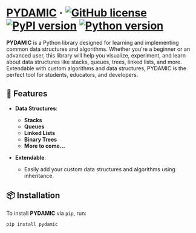 # [PYDAMIC](https://github.com/urya500/pydamic) &middot; [![GitHub license](https://img.shields.io/badge/license-MIT-blue.svg)](https://github.com/urya500/pydamic/blob/main/LICENSE) [![PyPI version](https://img.shields.io/pypi/v/pydamic.svg)](https://pypi.org/project/pydamic/) [![Python version](https://img.shields.io/badge/python-3.7%2B-blue.svg)](https://www.python.org/downloads/) 

**PYDAMIC** is a Python library designed for learning and implementing common data structures and algorithms. Whether you're a beginner or an advanced user, this library will help you visualize, experiment, and learn about data structures like stacks, queues, trees, linked lists, and more. Extendable with custom algorithms and data structures, PYDAMIC is the perfect tool for students, educators, and developers.

## 🚀 Features

- **Data Structures**:
  - **Stacks**
  - **Queues**
  - **Linked Lists**
  - **Binary Trees**
  - **More to come...**

- **Extendable**:
  - Easily add your custom data structures and algorithms using inheritance.

## 📦 Installation

To install **PYDAMIC** via `pip`, run:

```bash
pip install pydamic